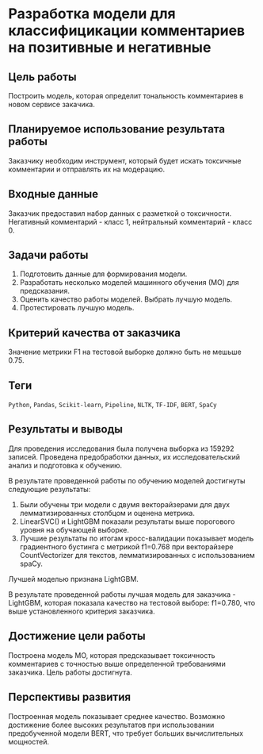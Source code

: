 # Разработка модели для классифицикации комментариев на позитивные и негативные

## Цель работы

Построить модель, которая определит тональность комментариев в новом сервисе закачика.

## Планируемое использование результата работы

Заказчику необходим инструмент, который будет искать токсичные комментарии и отправлять их на модерацию.

## Входные данные

Заказчик предоставил набор данных с разметкой о токсичности. Негативный комментарий - класс 1, нейтральный комментарий - класс 0.

## Задачи работы

1. Подготовить данные для формирования модели.
2. Разработать несколько моделей машинного обучения (МО) для предсказания.
3. Оценить качество работы моделей. Выбрать лучшую модель.
4. Протестировать лучшую модель.

## Критерий качества от заказчика

Значение метрики F1 на тестовой выборке должно быть не мешьше 0.75.

## Теги
`Python`, `Pandas`, `Scikit-learn`, `Pipeline`, `NLTK`, `TF-IDF`, `BERT`, `SpaCy`

## Результаты и выводы

Для проведения исследования была получена выборка из 159292 записей. Проведена предобработки данных, их исследовательский анализ и подготовка к обучению. 

В результате проведенной работы по обучению моделей достигнуты следующие результаты:
1. Были обучены три модели с двумя векторайзерами для двух лемматизированных столбцом и оценена метрика.
2. LinearSVC() и LightGBM показали результаты выше порогового уровня на обучающей выборке. 
3. Лучшие результаты по итогам кросс-валидации показывает модель градиентного бустинга с метрикой f1=0.768 при векторайзере CountVectorizer для текстов, лемматизированных с использованием spaCy.

Лучшей моделью признана LightGBM. 

В результате проведенной работы лучшая модель для заказчика - LightGBM, которая показала качество на тестовой выборе: f1=0.780, что выше установленного критерия заказчика.

## Достижение цели работы

Построена модель МО, которая предсказывает токсичность комментариев с точностью выше определенной требованиями заказчика. Цель работы достигнута.

## Перспективы развития

Построенная модель показывает среднее качество. Возможно достижение более высоких результатов при использовании предобученной модели BERT, что требует больших вычислительных мощностей.
